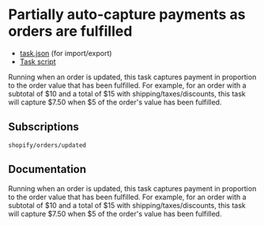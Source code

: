 # Partially auto-capture payments as orders are fulfilled

* [task.json](../../tasks/partially-auto-capture-payments-as-orders-are-fulfilled.json) (for import/export)
* [Task script](./script.liquid)

Running when an order is updated, this task captures payment in proportion to the order value that has been fulfilled. For example, for an order with a subtotal of $10 and a total of $15 with shipping/taxes/discounts, this task will capture $7.50 when $5 of the order's value has been fulfilled.

## Subscriptions

```liquid
shopify/orders/updated
```

## Documentation

Running when an order is updated, this task captures payment in proportion to the order value that has been fulfilled. For example, for an order with a subtotal of $10 and a total of $15 with shipping/taxes/discounts, this task will capture $7.50 when $5 of the order's value has been fulfilled.
